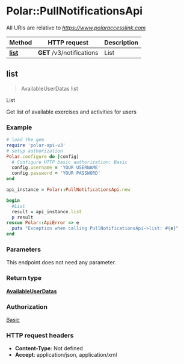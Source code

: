 # Polar::PullNotificationsApi

All URIs are relative to *https://www.polaraccesslink.com*

Method | HTTP request | Description
------------- | ------------- | -------------
[**list**](PullNotificationsApi.md#list) | **GET** /v3/notifications | List



## list

> AvailableUserDatas list

List

Get list of available exercises and activities for users

### Example

```ruby
# load the gem
require 'polar-api-v3'
# setup authorization
Polar.configure do |config|
  # Configure HTTP basic authorization: Basic
  config.username = 'YOUR USERNAME'
  config.password = 'YOUR PASSWORD'
end

api_instance = Polar::PullNotificationsApi.new

begin
  #List
  result = api_instance.list
  p result
rescue Polar::ApiError => e
  puts "Exception when calling PullNotificationsApi->list: #{e}"
end
```

### Parameters

This endpoint does not need any parameter.

### Return type

[**AvailableUserDatas**](AvailableUserDatas.md)

### Authorization

[Basic](../README.md#Basic)

### HTTP request headers

- **Content-Type**: Not defined
- **Accept**: application/json, application/xml

